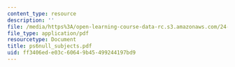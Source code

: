 ```yaml
---
content_type: resource
description: ''
file: /media/https%3A/open-learning-course-data-rc.s3.amazonaws.com/24-951-introduction-to-syntax-fall-2003/ff3406ede03c60649b45499244197bd9_ps6null_subjects.pdf
file_type: application/pdf
resourcetype: Document
title: ps6null_subjects.pdf
uid: ff3406ed-e03c-6064-9b45-499244197bd9
---
```

